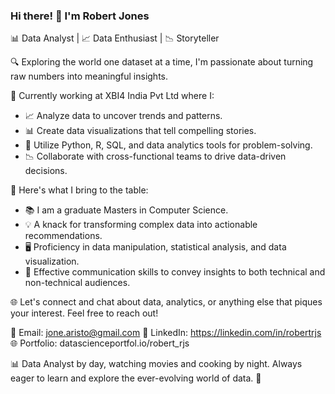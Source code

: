 ### Hi there! 👋 I'm Robert Jones

📊 Data Analyst | 📈 Data Enthusiast | 📉 Storyteller

🔍 Exploring the world one dataset at a time, I'm passionate about turning raw numbers into meaningful insights.

💼 Currently working at XBI4 India Pvt Ltd where I:

- 📈 Analyze data to uncover trends and patterns.
- 📊 Create data visualizations that tell compelling stories.
- 🧰 Utilize Python, R, SQL, and data analytics tools for problem-solving.
- 📉 Collaborate with cross-functional teams to drive data-driven decisions.

🌟 Here's what I bring to the table:

- 📚 I am a graduate Masters in Computer Science.
- 💡 A knack for transforming complex data into actionable recommendations.
- 🖥️ Proficiency in data manipulation, statistical analysis, and data visualization.
- 📣 Effective communication skills to convey insights to both technical and non-technical audiences.

🌐 Let's connect and chat about data, analytics, or anything else that piques your interest. Feel free to reach out!

📧 Email: jone.aristo@gmail.com
🔗 LinkedIn: https://linkedin.com/in/robertrjs
🌐 Portfolio: datascienceportfol.io/robert_rjs

📊 Data Analyst by day, watching movies and cooking by night. Always eager to learn and explore the ever-evolving world of data. 🚀


  
